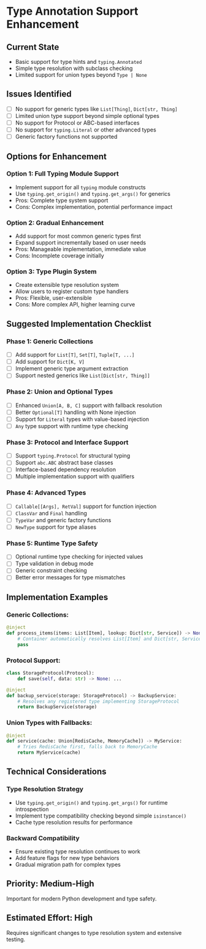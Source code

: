 # Type Annotation Support Enhancement

## Current State
- Basic support for type hints and `typing.Annotated`
- Simple type resolution with subclass checking
- Limited support for union types beyond `Type | None`

## Issues Identified
- [ ] No support for generic types like `List[Thing]`, `Dict[str, Thing]`
- [ ] Limited union type support beyond simple optional types
- [ ] No support for Protocol or ABC-based interfaces
- [ ] No support for `typing.Literal` or other advanced types
- [ ] Generic factory functions not supported

## Options for Enhancement

### Option 1: Full Typing Module Support
- Implement support for all `typing` module constructs
- Use `typing.get_origin()` and `typing.get_args()` for generics
- Pros: Complete type system support
- Cons: Complex implementation, potential performance impact

### Option 2: Gradual Enhancement
- Add support for most common generic types first
- Expand support incrementally based on user needs
- Pros: Manageable implementation, immediate value
- Cons: Incomplete coverage initially

### Option 3: Type Plugin System
- Create extensible type resolution system
- Allow users to register custom type handlers
- Pros: Flexible, user-extensible
- Cons: More complex API, higher learning curve

## Suggested Implementation Checklist

### Phase 1: Generic Collections
- [ ] Add support for `List[T]`, `Set[T]`, `Tuple[T, ...]`
- [ ] Add support for `Dict[K, V]`
- [ ] Implement generic type argument extraction
- [ ] Support nested generics like `List[Dict[str, Thing]]`

### Phase 2: Union and Optional Types
- [ ] Enhanced `Union[A, B, C]` support with fallback resolution
- [ ] Better `Optional[T]` handling with None injection
- [ ] Support for `Literal` types with value-based injection
- [ ] `Any` type support with runtime type checking

### Phase 3: Protocol and Interface Support
- [ ] Support `typing.Protocol` for structural typing
- [ ] Support `abc.ABC` abstract base classes
- [ ] Interface-based dependency resolution
- [ ] Multiple implementation support with qualifiers

### Phase 4: Advanced Types
- [ ] `Callable[[Args], RetVal]` support for function injection
- [ ] `ClassVar` and `Final` handling
- [ ] `TypeVar` and generic factory functions
- [ ] `NewType` support for type aliases

### Phase 5: Runtime Type Safety
- [ ] Optional runtime type checking for injected values
- [ ] Type validation in debug mode
- [ ] Generic constraint checking
- [ ] Better error messages for type mismatches

## Implementation Examples

### Generic Collections:
```python
@inject
def process_items(items: List[Item], lookup: Dict[str, Service]) -> None:
    # Container automatically resolves List[Item] and Dict[str, Service]
    pass
```

### Protocol Support:
```python
class StorageProtocol(Protocol):
    def save(self, data: str) -> None: ...

@inject
def backup_service(storage: StorageProtocol) -> BackupService:
    # Resolves any registered type implementing StorageProtocol
    return BackupService(storage)
```

### Union Types with Fallbacks:
```python
@inject
def service(cache: Union[RedisCache, MemoryCache]) -> MyService:
    # Tries RedisCache first, falls back to MemoryCache
    return MyService(cache)
```

## Technical Considerations

### Type Resolution Strategy
- Use `typing.get_origin()` and `typing.get_args()` for runtime introspection
- Implement type compatibility checking beyond simple `isinstance()`
- Cache type resolution results for performance

### Backward Compatibility
- Ensure existing type resolution continues to work
- Add feature flags for new type behaviors
- Gradual migration path for complex types

## Priority: Medium-High
Important for modern Python development and type safety.

## Estimated Effort: High
Requires significant changes to type resolution system and extensive testing.